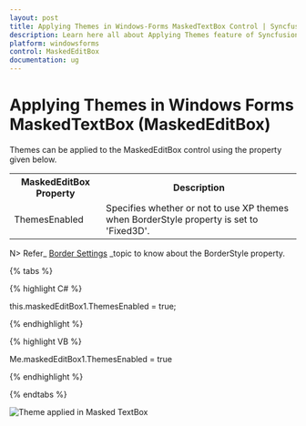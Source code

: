 ```yaml
---
layout: post
title: Applying Themes in Windows-Forms MaskedTextBox Control | Syncfusion®
description: Learn here all about Applying Themes feature of Syncfusion® Windows Forms MaskedTextBox (MaskedEditBox) control and more.
platform: windowsforms
control: MaskedEditBox
documentation: ug
--- 
```

# Applying Themes in Windows Forms MaskedTextBox (MaskedEditBox)

Themes can be applied to the MaskedEditBox control using the property given below.



<table>
<tr>
<th>
MaskedEditBox Property</th><th>
Description</th></tr>
<tr>
<td>
ThemesEnabled</td><td>
Specifies whether or not to use XP themes when BorderStyle property is set to 'Fixed3D'.</td></tr>
</table>


N> Refer_ [Border Settings](/windowsforms/maskededitbox/border-settings) _topic to know about the BorderStyle property.

{% tabs %}

{% highlight C# %} 

this.maskedEditBox1.ThemesEnabled = true;

{% endhighlight %}

{% highlight VB %} 

Me.maskedEditBox1.ThemesEnabled = true

{% endhighlight %}

{% endtabs %}

![Theme applied in Masked TextBox](MaskedEditBox-images/MarkedEditBox-img19.png)


